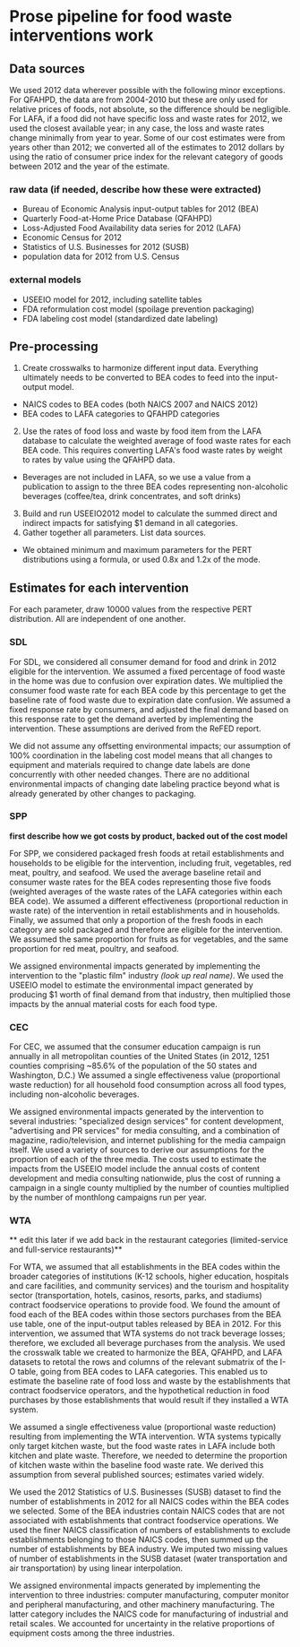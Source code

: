# Prose pipeline for food waste interventions work

## Data sources

We used 2012 data wherever possible with the following minor exceptions. For QFAHPD, the data are from 2004-2010 but these are only used for relative prices of foods, not absolute, so the difference should be negligible. For LAFA, if a food did not have specific loss and waste rates for 2012, we used the closest available year; in any case, the loss and waste rates change minimally from year to year. Some of our cost estimates were from years other than 2012; we converted all of the estimates to 2012 dollars by using the ratio of consumer price index for the relevant category of goods between 2012 and the year of the estimate.

### raw data (if needed, describe how these were extracted)

- Bureau of Economic Analysis input-output tables for 2012 (BEA)
- Quarterly Food-at-Home Price Database (QFAHPD)
- Loss-Adjusted Food Availability data series for 2012 (LAFA)
- Economic Census for 2012
- Statistics of U.S. Businesses for 2012 (SUSB)
- population data for 2012 from U.S. Census

### external models

- USEEIO model for 2012, including satellite tables
- FDA reformulation cost model (spoilage prevention packaging)
- FDA labeling cost model (standardized date labeling)

## Pre-processing

1. Create crosswalks to harmonize different input data. Everything ultimately needs to be converted to BEA codes to feed into the input-output model.
  + NAICS codes to BEA codes (both NAICS 2007 and NAICS 2012)
  + BEA codes to LAFA categories to QFAHPD categories
2. Use the rates of food loss and waste by food item from the LAFA database to calculate the weighted average of food waste rates for each BEA code. This requires converting LAFA's food waste rates by weight to rates by value using the QFAHPD data.
  + Beverages are not included in LAFA, so we use a value from a publication to assign to the three BEA codes representing non-alcoholic beverages (coffee/tea, drink concentrates, and soft drinks)
3. Build and run USEEIO2012 model to calculate the summed direct and indirect impacts for satisfying $1 demand in all categories.
4. Gather together all parameters. List data sources.
  + We obtained minimum and maximum parameters for the PERT distributions using a formula, or used 0.8x and 1.2x of the mode.
  
## Estimates for each intervention

For each parameter, draw 10000 values from the respective PERT distribution. All are independent of one another.

### SDL

For SDL, we considered all consumer demand for food and drink in 2012 eligible for the intervention. We assumed a fixed percentage of food waste in the home was due to confusion over expiration dates. We multiplied the consumer food waste rate for each BEA code by this percentage to get the baseline rate of food waste due to expiration date confusion. We assumed a fixed response rate by consumers, and adjusted the final demand based on this response rate to get the demand averted by implementing the intervention. These assumptions are derived from the ReFED report.

We did not assume any offsetting environmental impacts; our assumption of 100% coordination in the labeling cost model means that all changes to equipment and materials required to change date labels are done concurrently with other needed changes. There are no additional environmental impacts of changing date labeling practice beyond what is already generated by other changes to packaging.

### SPP

**first describe how we got costs by product, backed out of the cost model**

For SPP, we considered packaged fresh foods at retail establishments and households to be eligible for the intervention, including fruit, vegetables, red meat, poultry, and seafood. We used the average baseline retail and consumer waste rates for the BEA codes representing those five foods (weighted averages of the waste rates of the LAFA categories within each BEA code). We assumed a different effectiveness (proportional reduction in waste rate) of the intervention in retail establishments and in households. Finally, we assumed that only a proportion of the fresh foods in each category are sold packaged and therefore are eligible for the intervention. We assumed the same proportion for fruits as for vegetables, and the same proportion for red meat, poultry, and seafood.

We assigned environmental impacts generated by implementing the intervention to the "plastic film" industry *(look up real name)*. We used the USEEIO model to estimate the environmental impact generated by producing $1 worth of final demand from that industry, then multiplied those impacts by the annual material costs for each food type.

### CEC

For CEC, we assumed that the consumer education campaign is run annually in all metropolitan counties of the United States (in 2012, 1251 counties comprising ~85.6% of the population of the 50 states and Washington, D.C.) We assumed a single effectiveness value (proportional waste reduction) for all household food consumption across all food types, including non-alcoholic beverages.

We assigned environmental impacts generated by the intervention to several industries: "specialized design services" for content development, "advertising and PR services" for media consulting, and a combination of magazine, radio/television, and internet publishing for the media campaign itself. We used a variety of sources to derive our assumptions for the proportion of each of the three media. The costs used to estimate the impacts from the USEEIO model include the annual costs of content development and media consulting nationwide, plus the cost of running a campaign in a single county multiplied by the number of counties multiplied by the number of monthlong campaigns run per year.

### WTA

** edit this later if we add back in the restaurant categories (limited-service and full-service restaurants)**

For WTA, we assumed that all establishments in the BEA codes within the broader categories of institutions (K-12 schools, higher education, hospitals and care facilities, and community services) and the tourism and hospitality sector (transportation, hotels, casinos, resorts, parks, and stadiums) contract foodservice operations to provide food. We found the amount of food each of the BEA codes within those sectors purchases from the BEA use table, one of the input-output tables released by BEA in 2012. For this intervention, we assumed that WTA systems do not track beverage losses; therefore, we excluded all beverage purchases from the analysis. We used the crosswalk table we created to harmonize the BEA, QFAHPD, and LAFA datasets to retotal the rows and columns of the relevant submatrix of the I-O table, going from BEA codes to LAFA categories. This enabled us to estimate the baseline rate of food loss and waste by the establishments that contract foodservice operators, and the hypothetical reduction in food purchases by those establishments that would result if they installed a WTA system. 

We assumed a single effectiveness value (proportional waste reduction) resulting from implementing the WTA intervention. WTA systems typically only target kitchen waste, but the food waste rates in LAFA include both kitchen and plate waste. Therefore, we needed to determine the proportion of kitchen waste within the baseline food waste rate. We derived this assumption from several published sources; estimates varied widely.

We used the 2012 Statistics of U.S. Businesses (SUSB) dataset to find the number of establishments in 2012 for all NAICS codes within the BEA codes we selected. Some of the BEA industries contain NAICS codes that are not associated with establishments that contract foodservice operations. We used the finer NAICS classification of numbers of establishments to exclude establishments belonging to those NAICS codes, then summed up the number of establishments by BEA industry. We imputed two missing values of number of establishments in the SUSB dataset (water transportation and air transportation) by using linear interpolation. 

We assigned environmental impacts generated by implementing the intervention to three industries: computer manufacturing, computer monitor and peripheral manufacturing, and other machinery manufacturing. The latter category includes the NAICS code for manufacturing of industrial and retail scales. We accounted for uncertainty in the relative proportions of equipment costs among the three industries.


